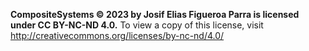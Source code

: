 **CompositeSystems © 2023 by Josif Elias Figueroa Parra is licensed under CC BY-NC-ND 4.0.**
To view a copy of this license, visit http://creativecommons.org/licenses/by-nc-nd/4.0/

